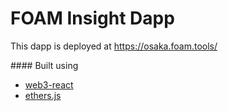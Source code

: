 # FOAM Insight Dapp

This dapp is deployed at https://osaka.foam.tools/

#### Built using

- [web3-react](https://www.npmjs.com/package/web3-react)
- [ethers.js](https://www.npmjs.com/package/ethers)
